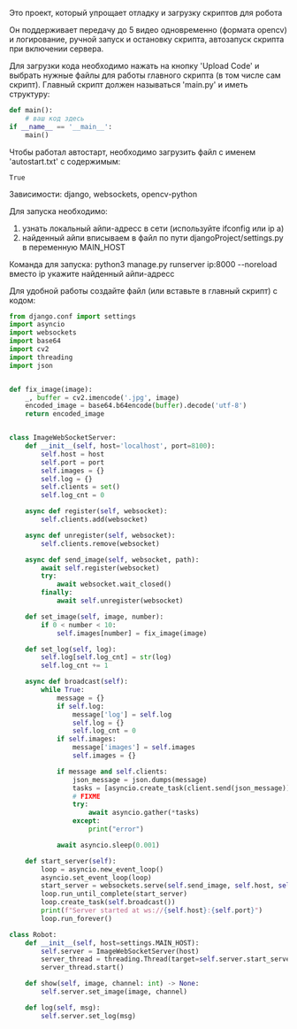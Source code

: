 Это проект, который упрощает отладку и загрузку скриптов для робота

Он поддерживает передачу до 5 видео одновременно (формата opencv) и логирование, ручной запуск и остановку скрипта, автозапуск скрипта при включении сервера.

Для загрузки кода необходимо нажать на кнопку 'Upload Code' и выбрать нужные файлы для работы главного скрипта (в том числе сам скрипт). Главный скрипт должен называться 'main.py' и иметь структуру:
``` python
def main():
    # ваш код здесь
if __name__ == '__main__':
    main()
```
Чтобы работал автостарт, необходимо загрузить файл с именем 'autostart.txt' с содержимым:
```text
True
```

Зависимости:
django, websockets, opencv-python

Для запуска необходимо:
1) узнать локальный айпи-адресс в сети (используйте ifconfig или ip a)
2) найденный айпи вписываем в файл по пути djangoProject/settings.py в переменную MAIN_HOST

Команда для запуска:
python3 manage.py runserver ip:8000 --noreload
вместо ip укажите найденный айпи-адресс


Для удобной работы создайте файл (или вставьте в главный скрипт) с кодом:
``` python
from django.conf import settings
import asyncio
import websockets
import base64
import cv2
import threading
import json


def fix_image(image):
    _, buffer = cv2.imencode('.jpg', image)
    encoded_image = base64.b64encode(buffer).decode('utf-8')
    return encoded_image


class ImageWebSocketServer:
    def __init__(self, host='localhost', port=8100):
        self.host = host
        self.port = port
        self.images = {}
        self.log = {}
        self.clients = set()
        self.log_cnt = 0

    async def register(self, websocket):
        self.clients.add(websocket)

    async def unregister(self, websocket):
        self.clients.remove(websocket)

    async def send_image(self, websocket, path):
        await self.register(websocket)
        try:
            await websocket.wait_closed()
        finally:
            await self.unregister(websocket)

    def set_image(self, image, number):
        if 0 < number < 10:
            self.images[number] = fix_image(image)

    def set_log(self, log):
        self.log[self.log_cnt] = str(log)
        self.log_cnt += 1

    async def broadcast(self):
        while True:
            message = {}
            if self.log:
                message['log'] = self.log
                self.log = {}
                self.log_cnt = 0
            if self.images:
                message['images'] = self.images
                self.images = {}

            if message and self.clients:
                json_message = json.dumps(message)
                tasks = [asyncio.create_task(client.send(json_message)) for client in self.clients]
                # FIXME
                try:
                    await asyncio.gather(*tasks)
                except:
                    print("error")

            await asyncio.sleep(0.001)

    def start_server(self):
        loop = asyncio.new_event_loop()
        asyncio.set_event_loop(loop)
        start_server = websockets.serve(self.send_image, self.host, self.port)
        loop.run_until_complete(start_server)
        loop.create_task(self.broadcast())
        print(f"Server started at ws://{self.host}:{self.port}")
        loop.run_forever()

class Robot:
    def __init__(self, host=settings.MAIN_HOST):
        self.server = ImageWebSocketServer(host)
        server_thread = threading.Thread(target=self.server.start_server)
        server_thread.start()

    def show(self, image, channel: int) -> None:
        self.server.set_image(image, channel)

    def log(self, msg):
        self.server.set_log(msg)

```